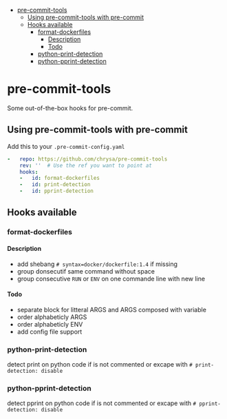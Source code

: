 <!--TOC-->

- [pre-commit-tools](#pre-commit-tools)
  - [Using pre-commit-tools with pre-commit](#using-pre-commit-tools-with-pre-commit)
  - [Hooks available](#hooks-available)
    - [format-dockerfiles](#format-dockerfiles)
      - [Description](#description)
      - [Todo](#todo)
    - [python-print-detection](#python-print-detection)
    - [python-pprint-detection](#python-pprint-detection)

<!--TOC-->

# pre-commit-tools

Some out-of-the-box hooks for pre-commit.

## Using pre-commit-tools with pre-commit

Add this to your `.pre-commit-config.yaml`

```yaml
-   repo: https://github.com/chrysa/pre-commit-tools
    rev: ''  # Use the ref you want to point at
    hooks:
    -   id: format-dockerfiles
    -   id: print-detection
    -   id: pprint-detection
```

## Hooks available

### format-dockerfiles

#### Description

- add shebang `# syntax=docker/dockerfile:1.4` if missing
- group donsecutif same command without space
- group consecutive `RUN` or `ENV` on one commande line with new line

#### Todo

- separate block for litteral ARGS and ARGS composed with variable
- order alphabeticly ARGS
- order alphabeticly ENV
- add config file support

### python-print-detection

detect print on python code if is not commented or excape with `# print-detection: disable`

### python-pprint-detection

detect pprint on python code if is not commented or excape with `# pprint-detection: disable`
